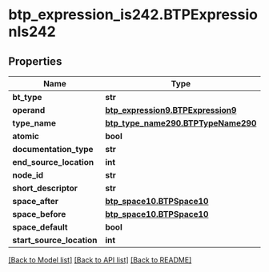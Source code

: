 # btp_expression_is242.BTPExpressionIs242

## Properties
Name | Type | Description | Notes
------------ | ------------- | ------------- | -------------
**bt_type** | **str** |  | [optional] 
**operand** | [**btp_expression9.BTPExpression9**](BTPExpression9.md) |  | [optional] 
**type_name** | [**btp_type_name290.BTPTypeName290**](BTPTypeName290.md) |  | [optional] 
**atomic** | **bool** |  | [optional] 
**documentation_type** | **str** |  | [optional] 
**end_source_location** | **int** |  | [optional] 
**node_id** | **str** |  | [optional] 
**short_descriptor** | **str** |  | [optional] 
**space_after** | [**btp_space10.BTPSpace10**](BTPSpace10.md) |  | [optional] 
**space_before** | [**btp_space10.BTPSpace10**](BTPSpace10.md) |  | [optional] 
**space_default** | **bool** |  | [optional] 
**start_source_location** | **int** |  | [optional] 

[[Back to Model list]](../README.md#documentation-for-models) [[Back to API list]](../README.md#documentation-for-api-endpoints) [[Back to README]](../README.md)



